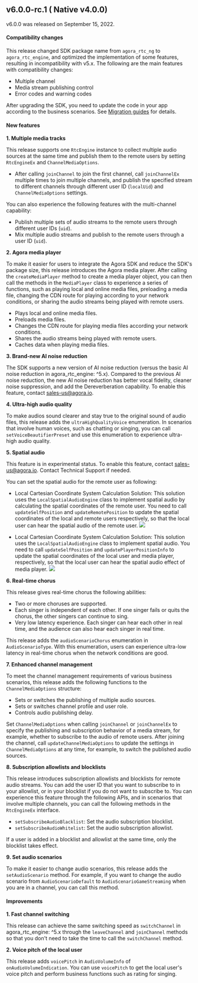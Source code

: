 ## v6.0.0-rc.1 ( Native v4.0.0)

v6.0.0 was released on September 15, 2022.


#### Compatibility changes

This release changed SDK package name from `agora_rtc_ng` to `agora_rtc_engine`, and optimized the implementation of some features, resulting in incompatibility with v5.x. The following are the main features with compatibility changes:

- Multiple channel
- Media stream publishing control
- Error codes and warning codes

After upgrading the SDK, you need to update the code in your app according to the business scenarios. See [Migration guides](./migration_guide_flutter_ng) for details.


#### New features

**1. Multiple media tracks**

This release supports one `RtcEngine` instance to collect multiple audio sources at the same time and publish them to the remote users by setting `RtcEngineEx` and `ChannelMediaOptions`.

- After calling `joinChannel` to join the first channel, call `joinChannelEx` multiple times to join multiple channels, and publish the specified stream to different channels through different user ID (`localUid`) and `ChannelMediaOptions` settings.

You can also experience the following features with the multi-channel capability:

- Publish multiple sets of audio streams to the remote users through different user IDs (`uid`).
- Mix multiple audio streams and publish to the remote users through a user ID (`uid`).


**2. Agora media player**

To make it easier for users to integrate the Agora SDK and reduce the SDK's package size, this release introduces the Agora media player. After calling the `createMediaPlayer` method to create a media player object, you can then call the methods in the `MediaPlayer` class to experience a series of functions, such as playing local and online media files, preloading a media file, changing the CDN route for playing according to your network conditions, or sharing the audio streams being played with remote users.

- Plays local and online media files.
- Preloads media files.
- Changes the CDN route for playing media files according your network conditions.
- Shares the audio streams being played with remote users.
- Caches data when playing media files.


**3. Brand-new AI noise reduction**

The SDK supports a new version of AI noise reduction (versus the basic AI noise reduction in agora_rtc_engine: ^5.x). Compared to the previous AI noise reduction, the new AI noise reduction has better vocal fidelity, cleaner noise suppression, and add the Dereverberation capability. To enable this feature, contact [sales-us@agora.io](mailto:sales-us@agora.io).


**4. Ultra-high audio quality**

To make audios sound clearer and stay true to the original sound of audio files, this release adds the `ultraHighQualityVoice` enumeration. In scenarios that involve human voices, such as chatting or singing, you can call `setVoiceBeautifierPreset` and use this enumeration to experience ultra-high audio quality.


**5. Spatial audio**

<div class="alert note">This feature is in experimental status. To enable this feature, contact <a href= "mailto:sales-us@agora.io">sales-us@agora.io</a>. Contact Technical Support if needed.</div>

You can set the spatial audio for the remote user as following:

- Local Cartesian Coordinate System Calculation Solution: This solution uses the `LocalSpatialAudioEngine` class to implement spatial audio by calculating the spatial coordinates of the remote user. You need to call `updateSelfPosition` and `updateRemotePosition` to update the spatial coordinates of the local and remote users respectively, so that the local user can hear the spatial audio of the remote user.
![](https://web-cdn.agora.io/docs-files/1663238414650)

- Local Cartesian Coordinate System Calculation Solution: This solution uses the `LocalSpatialAudioEngine` class to implement spatial audio. You need to call `updateSelfPosition` and `updatePlayerPositionInfo` to update the spatial coordinates of the local user and media player, respectively, so that the local user can hear the spatial audio effect of media player.
![](https://web-cdn.agora.io/docs-files/1663238443232)


**6. Real-time chorus**

This release gives real-time chorus the following abilities:

- Two or more choruses are supported.
- Each singer is independent of each other. If one singer fails or quits the chorus, the other singers can continue to sing.
- Very low latency experience. Each singer can hear each other in real time, and the audience can also hear each singer in real time.

This release adds the `audioScenarioChorus` enumeration in `AudioScenarioType`. With this enumeration, users can experience ultra-low latency in real-time chorus when the network conditions are good.


**7. Enhanced channel management**

To meet the channel management requirements of various business scenarios, this release adds the following functions to the `ChannelMediaOptions` structure:

- Sets or switches the publishing of multiple audio sources.
- Sets or switches channel profile and user role.
- Controls audio publishing delay.

Set `ChannelMediaOptions` when calling `joinChannel` or `joinChannelEx` to specify the publishing and subscription behavior of a media stream, for example, whether to subscribe to the audio of remote users. After joining the channel, call `updateChannelMediaOptions` to update the settings in `ChannelMediaOptions` at any time, for example, to switch the published audio sources.


**8. Subscription allowlists and blocklists**

This release introduces subscription allowlists and blocklists for remote audio streams. You can add the user ID that you want to subscribe to in your allowlist, or in your blocklist if you do not want to subscribe to. You can experience this feature through the following APIs, and in scenarios that involve multiple channels, you can call the following methods in the `RtcEngineEx` interface.

- `setSubscribeAudioBlacklist`: Set the audio subscription blocklist.
- `setSubscribeAudioWhitelist`: Set the audio subscription allowlist.

If a user is added in a blocklist and allowlist at the same time, only the blocklist takes effect.


**9. Set audio scenarios**

To make it easier to change audio scenarios, this release adds the `setAudioScenario` method. For example, if you want to change the audio scenario from `AudioScenarioDefault` to `AudioScenarioGameStreaming` when you are in a channel, you can call this method.


#### Improvements

**1. Fast channel switching**

This release can achieve the same switching speed as `switchChannel` in agora_rtc_engine: ^5.x through the `leaveChannel` and `joinChannel` methods so that you don't need to take the time to call the `switchChannel` method.

**2. Voice pitch of the local user**

This release adds `voicePitch` in `AudioVolumeInfo` of `onAudioVolumeIndication`. You can use `voicePitch` to get the local user's voice pitch and perform business functions such as rating for singing.